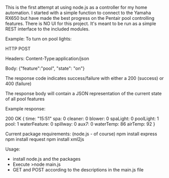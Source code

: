 This is the first attempt at using node.js as a controller for my home automation.
I started with a simple function to connect to the Yamaha RX650 but have made the best progress on the Pentair pool controlling features.
There is NO UI for this project.  It's meant to be run as a simple REST interface to the included modules.

Example:
  To turn on pool lights:
  
  HTTP POST
  
  Headers: Content-Type:application/json
  
  Body: {"feature":"pool", "state": "on"}
  
  The response code indicates success/failure with either a 200 (success) or 400 (failure)
  
  The response body will contain a JSON representation of the current state of all pool features
  
  Example response:
  
  200 OK
  {
    time: "15:51"
    spa: 0
    cleaner: 0
    blower: 0
    spaLight: 0
    poolLight: 1
    pool: 1
    waterFeature: 0
    spillway: 0
    aux7: 0
    waterTemp: 86
    airTemp: 92
  }
    

Current package requirements:
(node.js - of course)
    npm install express
    npm install request
    npm install xml2js

Usage:
* install node.js and the packages
* Execute >node main.js
* GET and POST according to the descriptions in the main.js file
